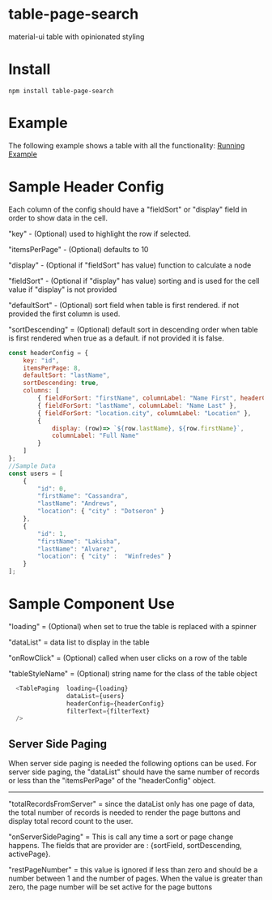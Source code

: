 # table-page-search
material-ui table with opinionated styling

# Install
```
npm install table-page-search
```

# Example
The following example shows a table with all the functionality:
[Running Example](https://vladi03.github.io/table-page-search/ "Table Page Search")

# Sample Header Config
Each column of the config should have a "fieldSort" or "display" field in order to show data in the cell.

"key" - (Optional) used to highlight the row if selected.

"itemsPerPage" - (Optional) defaults to 10

"display" - (Optional if "fieldSort" has value) function to calculate a node

"fieldSort" - (Optional if "display" has value) sorting and is used for the cell value if "display" is not provided

"defaultSort" - (Optional) sort field when table is first rendered.  if not provided the first column is used.

"sortDescending" = (Optional) default sort in descending order when table is first rendered when true as a default. if not provided it is false.

``` javascript
const headerConfig = {
    key: "id",
    itemsPerPage: 8,
    defaultSort: "lastName",
    sortDescending: true,
    columns: [
        { fieldForSort: "firstName", columnLabel: "Name First", headerCellStyle:{width:80} },
        { fieldForSort: "lastName", columnLabel: "Name Last" },
        { fieldForSort: "location.city", columnLabel: "Location" },
        {
            display: (row)=> `${row.lastName}, ${row.firstName}`,
            columnLabel: "Full Name"
        }
    ]
};
//Sample Data
const users = [
    {
        "id": 0,
        "firstName": "Cassandra",
        "lastName": "Andrews",
        "location": { "city" : "Dotseron" }
    },
    {
        "id": 1,
        "firstName": "Lakisha",
        "lastName": "Alvarez",
        "location": { "city" :  "Winfredes" }
    }
];
```

# Sample Component Use

"loading" = (Optional) when set to true the table is replaced with a spinner

"dataList" = data list to display in the table

"onRowClick" = (Optional) called when user clicks on a row of the table

"tableStyleName" = (Optional) string name for the class of the table object


```javascript
  <TablePaging  loading={loading}
                dataList={users}
                headerConfig={headerConfig}
                filterText={filterText}
  />
```
## Server Side Paging

When server side paging is needed the following options can be used.  For server side paging, the "dataList" should
have the same number of records or less than the "itemsPerPage" of the "headerConfig" object.

---

"totalRecordsFromServer" = since the dataList only has one page of data, the total number of records is needed
to render the page buttons and display total record count to the user.

"onServerSidePaging" = This is call any time a sort or page change happens.  The fields that are provider are :
 {sortField, sortDescending, activePage}.

 "restPageNumber" = this value is ignored if less than zero and should be a number between 1 and the number of
 pages.  When the value is greater than zero, the page number will be set active for the page buttons